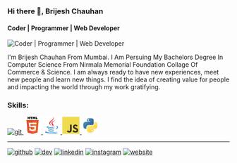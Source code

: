 

### Hi there 👋, Brijesh Chauhan
#### Coder | Programmer | Web Developer
![Coder | Programmer | Web Developer](https://media-exp1.licdn.com/dms/image/C5616AQHtABF5SNjriA/profile-displaybackgroundimage-shrink_350_1400/0/1636358477287?e=1642032000&v=beta&t=VlqLMQwphfiiuvgkTaeJsjwke9VOOqny6_oDM1T8lNo)

I'm Brijesh Chauhan From Mumbai.
I Am Persuing My Bachelors Degree In Computer Science From Nirmala Memorial Foundation Collage Of Commerce & Science. I am always ready to have new experiences, meet new people and learn new things. I find the idea of creating value for people and impacting the world through my work gratifying.



<h3 align="left">Skills:</h3>
<p align="left"> <a href="https://git-scm.com/" target="_blank"> <img src="https://www.vectorlogo.zone/logos/git-scm/git-scm-icon.svg" alt="git" width="40" height="40"/> </a> <a href="https://www.w3.org/html/" target="_blank"> <img src="https://raw.githubusercontent.com/devicons/devicon/master/icons/html5/html5-original-wordmark.svg" alt="html5" width="40" height="40"/> </a> <a href="https://www.java.com" target="_blank"> <img src="https://raw.githubusercontent.com/devicons/devicon/master/icons/java/java-original.svg" alt="java" width="40" height="40"/> </a> <a href="https://developer.mozilla.org/en-US/docs/Web/JavaScript" target="_blank"> <img src="https://raw.githubusercontent.com/devicons/devicon/master/icons/javascript/javascript-original.svg" alt="javascript" width="40" height="40"/> </a> <a href="https://www.python.org" target="_blank"> <img src="https://raw.githubusercontent.com/devicons/devicon/master/icons/python/python-original.svg" alt="python" width="40" height="40"/> </a> </p>


<hr>




[<img src='https://cdn.jsdelivr.net/npm/simple-icons@3.0.1/icons/github.svg' alt='github' height='40'>](https://github.com/https://github.com/Brijesh-18)  [<img src='https://cdn.jsdelivr.net/npm/simple-icons@3.0.1/icons/dev-dot-to.svg' alt='dev' height='40'>](https://dev.to/https://dev.to/brijesh18)  [<img src='https://cdn.jsdelivr.net/npm/simple-icons@3.0.1/icons/linkedin.svg' alt='linkedin' height='40'>](https://www.linkedin.com/in/https://www.linkedin.com/in/brijesh-chauhan-92654913a//)  [<img src='https://cdn.jsdelivr.net/npm/simple-icons@3.0.1/icons/instagram.svg' alt='instagram' height='40'>](https://www.instagram.com/https://www.instagram.com/amit_btw//)  [<img src='https://cdn.jsdelivr.net/npm/simple-icons@3.0.1/icons/icloud.svg' alt='website' height='40'>](https://chauhanbrijesh.ml/)  


